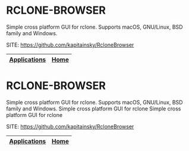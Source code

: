 # RCLONE-BROWSER

 Simple cross platform GUI for rclone. Supports macOS, GNU/Linux, BSD family and Windows.

 SITE: https://github.com/kapitainsky/RcloneBrowser

 | [Applications](https://portable-linux-apps.github.io/apps.html) | [Home](https://portable-linux-apps.github.io)
 | --- | --- |
# RCLONE-BROWSER

 Simple cross platform GUI for rclone. Supports macOS, GNU/Linux, BSD family and Windows.
  Simple cross platform GUI for rclone
  Simple cross platform GUI for rclone

 SITE: https://github.com/kapitainsky/RcloneBrowser

 | [Applications](https://portable-linux-apps.github.io/apps.html) | [Home](https://portable-linux-apps.github.io)
 | --- | --- |
